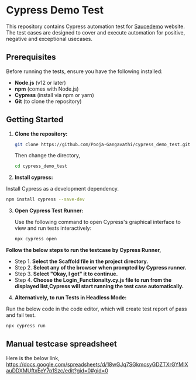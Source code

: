 # Cypress Demo Test

This repository contains Cypress automation test for [Saucedemo](https://www.saucedemo.com/v1/) website. The test cases are designed to cover and execute automation for positive, negative and exceptional usecases.

## Prerequisites

Before running the tests, ensure you have the following installed:

- **Node.js** (v12 or later)
- **npm** (comes with Node.js)
- **Cypress** (install via npm or yarn)
- **Git** (to clone the repository)

## Getting Started

1. **Clone the repository:**

   ```bash
   git clone https://github.com/Pooja-Gangavathi/cypress_demo_test.git
    ```
   Then change the directory,
   ```bash
   cd cypress_demo_test
   ```

3. **Install cypress:**

Install Cypress as a development dependency.
```bash
npm install cypress --save-dev
 ```

3. **Open Cypress Test Runner:**

   Use the following command to open Cypress's graphical interface to view and run tests interactively:

   ```bash
   npx cypress open
   ```
 **Follow the below steps to run the testcase by Cypress Runner,**
 
- Step 1. **Select the Scaffold file in the project directory.**
- Step 2. **Select any of the browser when prompted by Cypress runner.**
- Step 3. **Select "Okay, I got" it to continue.**
- Step 4. **Choose the Login_Functionalty.cy.js file to run from the displayed list,Cypress will start running the test case automatically.**

4. **Alternatively, to run Tests in Headless Mode:**

Run the below code in the code editor, which will create test report of pass and fail test.

   ```bash
   npx cypress run
   ```


## Manual testcase spreadsheet
Here is the below link,
https://docs.google.com/spreadsheets/d/18wGJq7SGkmcsyGDZTXrGYMIXauDDXMUftxEeY7p1Szc/edit?gid=0#gid=0

